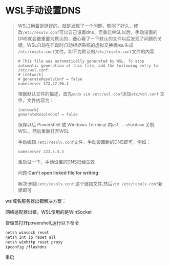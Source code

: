 # WSL手动设置DNS

>WSL2用着是挺好的，就是发现了一个问题，郁闷了好久，修改`/etc/resolv.conf`可以自己设置dns，但重启WSL以后，手动设置的DNS就会被重置为默认的，细心看了一下默认的文件以后发现了问题的关键。WSL自动在启动时自动根据系统的虚拟交换机`WSL`生成 `/etc/resolv.conf`文件。如下为默认的`/etc/resolv.conf`文件的内容
>
>```shell
># This file was automatically generated by WSL. To stop automatic generation of this file, add the following entry to /etc/wsl.conf:
># [network]
># generateResolvConf = false
>nameserver 172.27.96.1
>```
>
>根据默认文件的描述，首先`sudo vim /etc/wsl.conf`添加`etc/wsl.conf` 文件，文件内容为：
>
>```shell
>[network]
>generateResolvConf = false
>```
>
>保存以后 Powershell 或 Windows Terminal 内`wsl --shutdown` 关机WSL，然后重新打开WSL
>
>手动编辑 `/etc/resolv.conf`文件，手动设置新的DNS即可，例如：
>
>```shell
>nameserver 223.5.5.5
>```
>
>重启试一下，手动设置的DNS已经生效
>
>问题:**Can't open linked file for writing**
>
>解决:删除`/etc/resolv.conf` 这个链接文件,然后`vim /etc/resolv.conf`新建即可 

wsl域名服务器出错解决方案：

网络适配器出错，WSL使用的是WinSocket

管理员打开powershell,运行以下命令

```bash
netsh winsock reset
netsh int ip reset all
netsh winhttp reset proxy
ipconfig /flushdns
```

重启
